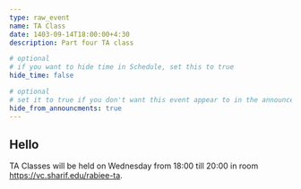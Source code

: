 ```yaml
---
type: raw_event
name: TA Class
date: 1403-09-14T18:00:00+4:30
description: Part four TA class

# optional
# if you want to hide time in Schedule, set this to true
hide_time: false

# optional
# set it to true if you don't want this event appear to in the announcements section
hide_from_announcments: true
---
```

<!-- you can create custom content using markdown. this section will be placed in "Course Materials (in schedule section)" -->
## Hello
TA Classes will be held on Wednesday from 18:00 till 20:00 in room https://vc.sharif.edu/rabiee-ta.